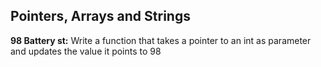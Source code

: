 ## Pointers, Arrays and Strings
**98 Battery st:** Write a function that takes a pointer to an int as parameter and updates the value it points to 98
